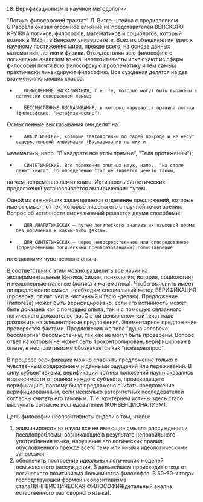 18. Верификационизм в научной методологии.

"Логико-философский трактат" Л. Витгенштейна с предисловием Б.Рассела оказал огромное влияние на представителей ВЕНСКОГО КРУЖКА 
логиков, философов, математиков и социологов, который возник в 1923 г. в Венском университете. Всех их объединял интерес к 
научному постижению мира, прежде всего, на основе данных математики, логики и физики. Отождествляя всю философию с логическим 
анализом языка, неопозитивисты исключают из сферы философии почти всю философскую проблематику и тем самым практически 
ликвидируют философию. Все суждения делятся на два взаимоисключающих класса: 
*        ОСМЫСЛЕННЫЕ ВЫСКАЗЫВАНИЯ, т.е. те, которые могут быть выражены в логически совершенном языке; 
*        БЕССМЫСЛЕННЫЕ ВЫСКАЗЫВАНИЯ, в которых нарушаются правила логики (философские, "метафизические"). 
Осмысленные высказывания они делят на: 
*        АНАЛИТИЧЕСКИЕ, которые тавтологичны по своей природе и не несут содержательной информации (Высказывания логики и 
 математики, напр. "В квадрате все углы прямые", "Тела протяженны"); 
*        СИНТЕТИЧЕСКИЕ. Все положения опытных наук, напр., "На столе лежит книга", По определению стол не является чем-то таким,
на чем непременно лежит книга. Истинность синтетических предложений устанавливается эмпирическим путем. 

Одной из важнейших задач является отделение предложений, которые имеют смысл, от тех, которые лишены его с научной точки зрения. 
Вопрос об истинности высказываний решается двумя способами: 
*        ДЛЯ АНАЛИТИЧЕСКИХ — путем логического анализа их языковой формы без обращения к каким-либо фактам.
*        ДЛЯ СИНТЕТИЧЕСКИХ — через непосредственное или опосредованное (определенными логическими преобразованиями) сопоставление 
 их с данными чувственного опыта.

В соответствии с этим можно разделить все науки на экспериментальные (физика, химия, психология, история, социология) и 
неэкспериментальные (логика и математика). 
Чтобы выяснить имеет ли предложение смысл, необходим специальный метод ВЕРИФИКАЦИЯ (проверка, от лат. verus -истинный и 
facio -делаю). Предложение (гипотеза) может быть верифицировано, если его истинность может быть доказана как с помощью опыта, 
так и с помощью связанного логического доказательства. С этой целью сложный текст надо разложить на элементарные предложения. 
Элементарное предложение проверяется фактами. Предложения же типа "душа человека бессмертна" бессмысленны, так как не могут быть
проверены. Вопрос, ответ на который не может быть проконтролирован, верифицирован в опыте, в неопозитивизме обозначается как 
"псевдовопрос". 

В процессе верификации можно сравнить предложение только с чувственным содержанием и данными ощущений или переживаний. В силу 
субъективизма, верификации истины положений науки оказались в зависимости от оценки каждого субъекта, производящего верификацию, 
поэтому было предложено считать предложение верифицированным, если несколько авторитетных исследователей согласны считать его 
таковым. Т. е. критерием истины здесь стало выступать согласие исследователей (КОНВЕНЦИОНАЛИЗМ). 

  Цель философии неопозитивисты видели в том, чтобы:
1. элиминировать из науки все не имеющие смысла рассуждения и псевдопроблемы, возникающие в результате неправильного употребления 
 языка, нарушения его логических правил, обусловленного прежде всего теми или иными идеологическими запросами; 
2. обеспечить построение идеальных логических моделей осмысленного рассуждения.
  В дальнейшем происходит отход от логического позитивизма большинства  философов. В 50-60-х годах господствующей формой 
  неопозитивизма сталаЛИНГВИСТИЧЕСКАЯ ФИЛОСОФИЯ(детальный анализ естественного  разговорного языка). 
